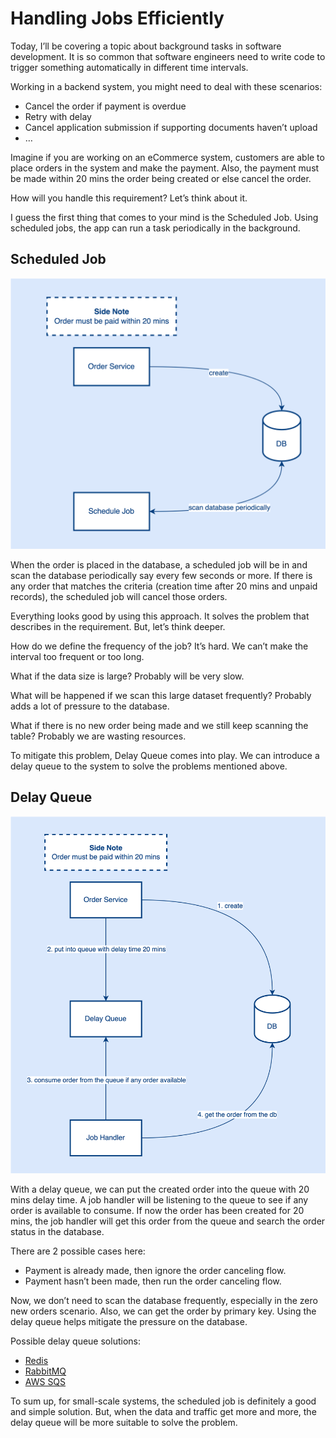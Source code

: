 # Handling Jobs Efficiently
Today, I’ll be covering a topic about background tasks in software development. It is so common that software engineers need to write code to trigger something automatically in different time intervals.

Working in a backend system, you might need to deal with these scenarios:

- Cancel the order if payment is overdue
- Retry with delay
- Cancel application submission if supporting documents haven’t upload
- …

Imagine if you are working on an eCommerce system, customers are able to place orders in the system and make the payment. Also, the payment must be made within 20 mins the order being created or else cancel the order.

How will you handle this requirement? Let’s think about it.

I guess the first thing that comes to your mind is the Scheduled Job. Using scheduled jobs, the app can run a task periodically in the background.

## Scheduled Job

![](../assets/resources/job/schedule-job-1.png)

When the order is placed in the database, a scheduled job will be in and scan the database periodically say every few seconds or more. If there is any order that matches the criteria (creation time after 20 mins and unpaid records), the scheduled job will cancel those orders.

Everything looks good by using this approach. It solves the problem that describes in the requirement. But, let’s think deeper.

How do we define the frequency of the job? It’s hard. We can’t make the interval too frequent or too long.

What if the data size is large? Probably will be very slow.

What will be happened if we scan this large dataset frequently? Probably adds a lot of pressure to the database.

What if there is no new order being made and we still keep scanning the table? Probably we are wasting resources.

To mitigate this problem, Delay Queue comes into play. We can introduce a delay queue to the system to solve the problems mentioned above.

## Delay Queue

![](../assets/resources/job/delay-queue-1.png)

With a delay queue, we can put the created order into the queue with 20 mins delay time. A job handler will be listening to the queue to see if any order is available to consume. If now the order has been created for 20 mins, the job handler will get this order from the queue and search the order status in the database.

There are 2 possible cases here:

- Payment is already made, then ignore the order canceling flow.
- Payment hasn’t been made, then run the order canceling flow.

Now, we don’t need to scan the database frequently, especially in the zero new orders scenario. Also, we can get the order by primary key. Using the delay queue helps mitigate the pressure on the database.

Possible delay queue solutions:

- [Redis](https://redis.com/glossary/redis-queue/)
- [RabbitMQ](https://blog.rabbitmq.com/posts/2015/04/scheduling-messages-with-rabbitmq)
- [AWS SQS](https://docs.aws.amazon.com/AWSSimpleQueueService/latest/SQSDeveloperGuide/sqs-delay-queues.html)

To sum up, for small-scale systems, the scheduled job is definitely a good and simple solution. But, when the data and traffic get more and more, the delay queue will be more suitable to solve the problem.

